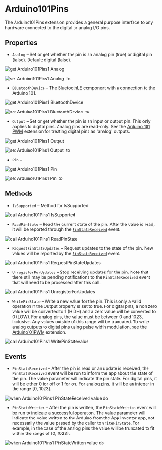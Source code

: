 # Arduino101Pins

The Arduino101Pins extension provides a general purpose interface to any hardware connected to the digital or analog I/O pins.

## Properties

+ <a name="Analog"></a>`Analog` – Set or get whether the pin is an analog pin (true) or digital pin (false). Default: digital (false).


![get Arduino101Pins1 Analog ](blocks/Arduino101Pins.Analog_getter.svg)


![set Arduino101Pins1 Analog  to](blocks/Arduino101Pins.Analog_setter.svg)

+ <a name="BluetoothDevice"></a>`BluetoothDevice` – The BluetoothLE component with a connection to the Arduino 101.


![get Arduino101Pins1 BluetoothDevice ](blocks/Arduino101Pins.BluetoothDevice_getter.svg)


![set Arduino101Pins1 BluetoothDevice  to](blocks/Arduino101Pins.BluetoothDevice_setter.svg)

+ <a name="Output"></a>`Output` – Set or get whether the pin is an input or output pin. This only applies to digital pins. Analog pins are read-only. See the <a href="#/component/arduinopwm">Arduino 101 PWM</a> extension for treating digital pins as 'analog' outputs.


![get Arduino101Pins1 Output ](blocks/Arduino101Pins.Output_getter.svg)


![set Arduino101Pins1 Output  to](blocks/Arduino101Pins.Output_setter.svg)

+ <a name="Pin"></a>`Pin` – 


![get Arduino101Pins1 Pin ](blocks/Arduino101Pins.Pin_getter.svg)


![set Arduino101Pins1 Pin  to](blocks/Arduino101Pins.Pin_setter.svg)

## Methods

+ <a name="IsSupported"></a>`IsSupported` – Method for IsSupported

![call Arduino101Pins1 IsSupported](blocks/Arduino101Pins.IsSupported.svg)

+ <a name="ReadPinState"></a>`ReadPinState` – Read the current state of the pin. After the value is read, it will be reported through the
 <code><a href="#/component/arduinopins/PinStateReceived">PinStateReceived</a></code> event.

![call Arduino101Pins1 ReadPinState](blocks/Arduino101Pins.ReadPinState.svg)

+ <a name="RequestPinStateUpdates"></a>`RequestPinStateUpdates` – Request updates to the state of the pin. New values will be reported by the
 <code><a href="#/components/arduinopins/PinStateReceived">PinStateReceived</a></code>
 event.

![call Arduino101Pins1 RequestPinStateUpdates](blocks/Arduino101Pins.RequestPinStateUpdates.svg)

+ <a name="UnregisterForUpdates"></a>`UnregisterForUpdates` – Stop receiving updates for the pin. Note that there still may be pending notifications to the
 <code>PinStateReceived</code> event that will need to be processed after this call.

![call Arduino101Pins1 UnregisterForUpdates](blocks/Arduino101Pins.UnregisterForUpdates.svg)

+ <a name="WritePinState"></a>`WritePinState` – Write a new value for the pin. This is only a valid operation if the Output property is set
 to true. For digital pins, a non zero value will be converted to 1 (HIGH) and a zero value will
 be converted to 0 (LOW). For analog pins, the value must be between 0 and 1023, inclusive. Any
 values outside of this range will be truncated. To write analog outputs to digital pins using
 pulse width modulation, see the <a href="#/component/arduinopwm">Arduino101PWM</a> extension.

![call Arduino101Pins1 WritePinStatevalue](blocks/Arduino101Pins.WritePinState.svg)

## Events

+ <a name="PinStateReceived"></a>`PinStateReceived` – After the pin is read or an update is received, the <code>PinStateReceived</code> event will
 be run to inform the app about the state of the pin. The value parameter will indicate the
 pin state. For digital pins, it will be either 0 for off or 1 for on. For analog pins, it will
 be an integer in the range [0, 1023].

![when Arduino101Pins1 PinStateReceived value do](blocks/Arduino101Pins.PinStateReceived.svg)

+ <a name="PinStateWritten"></a>`PinStateWritten` – After the pin is written, the <code>PinStateWritten</code> event will be run to indicate a
 successful operation. The value parameter will indicate the value written to the Arduino from
 the App Inventor app, not necessarily the value passed by the caller to
 <code>WritePinState</code>. For example, in the case of the analog pins the value will be
 truncated to fit within the range of [0, 1023].

![when Arduino101Pins1 PinStateWritten value do](blocks/Arduino101Pins.PinStateWritten.svg)


